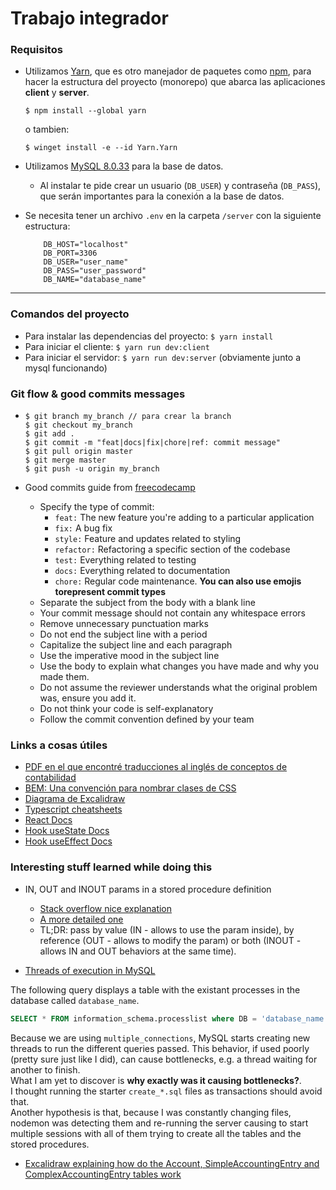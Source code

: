 # Trabajo integrador

### Requisitos
- Utilizamos [Yarn](https://yarnpkg.com/), que es otro manejador de paquetes como [npm](https://www.npmjs.com/),
para hacer la estructura del proyecto (monorepo) que abarca las aplicaciones **client** y **server**.  

    ```
    $ npm install --global yarn
    ```  
    o tambien:  
    ```
    $ winget install -e --id Yarn.Yarn
    ```  

- Utilizamos [MySQL 8.0.33](https://dev.mysql.com/downloads/installer/) para la base de datos.
    - Al instalar te pide crear un usuario (`DB_USER`) y contraseña (`DB_PASS`), que serán
    importantes para la conexión a la base de datos.

- Se necesita tener un archivo `.env` en la carpeta `/server` con la siguiente estructura:  

    ```
        DB_HOST="localhost"
        DB_PORT=3306
        DB_USER="user_name"
        DB_PASS="user_password"
        DB_NAME="database_name"
    ```

---

### Comandos del proyecto
- Para instalar las dependencias del proyecto: `$ yarn install`
- Para iniciar el cliente: `$ yarn run dev:client`
- Para iniciar el servidor: `$ yarn run dev:server` (obviamente junto a mysql funcionando)

### Git flow & good commits messages
-
    ```
    $ git branch my_branch // para crear la branch
    $ git checkout my_branch
    $ git add .
    $ git commit -m "feat|docs|fix|chore|ref: commit message"
    $ git pull origin master
    $ git merge master
    $ git push -u origin my_branch
    ```

- Good commits guide from [freecodecamp](https://www.freecodecamp.org/news/writing-good-commit-messages-a-practical-guide/)
    - Specify the type of commit:
        - `feat:` The new feature you're adding to a particular application
        - `fix:` A bug fix
        - `style:` Feature and updates related to styling
        - `refactor:` Refactoring a specific section of the codebase
        - `test:` Everything related to testing
        - `docs:` Everything related to documentation
        - `chore:` Regular code maintenance.
    **You can also use emojis torepresent commit types**
    - Separate the subject from the body with a blank line
    - Your commit message should not contain any whitespace errors
    - Remove unnecessary punctuation marks
    - Do not end the subject line with a period
    - Capitalize the subject line and each paragraph
    - Use the imperative mood in the subject line
    - Use the body to explain what changes you have made and why you made them.
    - Do not assume the reviewer understands what the original problem was, ensure you add it.
    - Do not think your code is self-explanatory
    - Follow the commit convention defined by your team

### Links a cosas útiles
- [PDF en el que encontré traducciones al inglés de conceptos de contabilidad](https://elingua.es/PDF/contabilidad1.pdf)
- [BEM: Una convención para nombrar clases de CSS](https://getbem.com/naming/)
- [Diagrama de Excalidraw](https://excalidraw.com/#room=acfc500c095aee59fe2f,p29P6cAN6qS7IcLzD09tnA)
- [Typescript cheatsheets](https://www.typescriptlang.org/cheatsheets)
- [React Docs](https://react.dev/)
- [Hook useState Docs](https://react.dev/reference/react/useState)
- [Hook useEffect Docs](https://react.dev/reference/react/useEffect)

### Interesting stuff learned while doing this
- IN, OUT and INOUT params in a stored procedure definition
    - [Stack overflow nice explanation](https://stackoverflow.com/questions/5537978/stored-procedures-in-out-inout-parameters)
    - [A more detailed one](https://www.mysqltutorial.org/stored-procedures-parameters.aspx)
    - TL;DR: pass by value (IN - allows to use the param inside),
    by reference (OUT - allows to modify the param)
    or both (INOUT - allows IN and OUT behaviors at the same time).  

- [Threads of execution in MySQL](https://oracle-base.com/articles/mysql/mysql-killing-threads)  

The following query displays a table with the existant processes in the database called `database_name`.  
```sql
SELECT * FROM information_schema.processlist where DB = 'database_name';
```  
Because we are using `multiple_connections`, MySQL starts creating new threads to run
the different queries passed. This behavior, if used poorly (pretty sure just like I did),
can cause bottlenecks, e.g. a thread waiting for another to finish.  
What I am yet to discover is **why exactly was it causing bottlenecks?**.  
I thought running the starter `create_*.sql` files as transactions should avoid that.  
Another hypothesis is that, because I was constantly changing files, nodemon was detecting
them and re-running the server causing to start multiple sessions with all of them trying to
create all the tables and the stored procedures.  

- [Excalidraw explaining how do the Account, SimpleAccountingEntry and ComplexAccountingEntry tables work](https://excalidraw.com/#json=F15Lhk_lQhyHMi4AuucoS,_NQ5cxaPwmqyCvssBIbdtQ)
